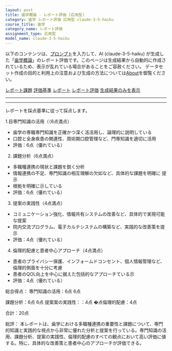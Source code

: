 ```yaml
---
layout: post
title: 歯学概論 - レポート評価 (応用型)
category: 歯学 レポート評価 応用型 claude-3-5-haiku
course_title: 歯学
category_name: レポート評価
assignment_type: 応用型
model_name: claude-3-5-haiku
---
```


以下のコンテンツは、[プロンプト](https://github.com/takedatoshiyuki/synthetic_assignments/tree/main/generated/歯学/claude-3-5-haiku/prompt_レポート評価-応用型.md)を入力して、AI (claude-3-5-haiku) が生成した「[歯学概論](/contents/歯学/)」のレポート評価です。このページは生成結果から自動的に作成されているため、表示が乱れている場合があることをご容赦ください。
データセット作成の目的と利用上の注意および生成の方法については[About](/About)を御覧ください。

[レポート課題](../レポート課題-応用型)
[評価基準](../評価基準-応用型)
[レポート](../レポート-応用型)
[レポート評価](../レポート評価-応用型)
[生成結果のみを表示](https://github.com/takedatoshiyuki/synthetic_assignments/tree/main/generated/歯学/claude-3-5-haiku/レポート評価-応用型.md)
  

***
***
  
レポートを採点基準に従って採点します。

1.目専門知識の活用（（6点満点）

- 歯学の専職専門知識を正確かつ深く活活用し、論理的に説明している
- 口腔と全身疾患の関連性、周術期口腔管理など、門専知識を適切に活用
- 評価：6点（優れている）

2. 課題分析（6点満点）
- 多職種連携の現状と課題を鋭く分析
- 情報連携の不足、専門知識の相互理解の欠如など、具体的な課題を明確に
提示
- 根拠を明確に示している
- 評価：6点（優れている）

3. 提案の実践性（4点満点）
- コミュニケーション強化、情報共有システムの改善など、具体的で実現可能な提案
- 院内交流プログラム、電子カルテシステムの構築など、実践的な改善策を提示
- 評価：4点（優れている）

4. 倫理的配慮と患者中心アプローチ（4点満点）
- 患者のプライバシー保護、インフォームドコンセント、個人情報管理など、倫理的側面を十分に考慮
- 患者のQOL向上を中心に据えた包括的なアプローチている示
- 評価：4点（優れている）

総合得点：
専門知識の活用：6点 
6点

課題分析：6点
6点
提案案の実践性：：4点
�点倫理的配慮：4点

合計：20点

総評：
本レポートは、歯学における多職種連携の重要性と課題について、専門的知識と実践的な視点から非常に優れた分析と提案を行っている。専門知識の活用、課題分析、提案の実践性、倫理的配慮のすべての観点において高い評価に値する。特に、具体的な改善策と患者中心のアプローチが評価できる。
